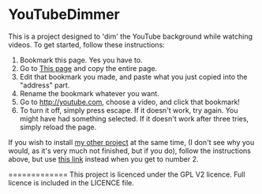 YouTubeDimmer
=============
This is a project designed to 'dim' the YouTube background while watching videos.
To get started, follow these instructions:  
1. Bookmark this page. Yes you have to.  
2. Go to [This page](https://raw.githubusercontent.com/thislooksfun/YouTubeDimmer/master/BookmarkletScript) and copy the entire page.  
3. Edit that bookmark you made, and paste what you just copied into the "address" part.  
4. Rename the bookmark whatever you want.  
5. Go to <http://youtube.com>, choose a video, and click that bookmark!  
6. To turn it off, simply press escape. If it doesn't work, try again. You might have had something selected. If it doesn't work after three tries, simply reload the page.  

If you wish to install [my other project](https://github.com/thislooksfun/YouTubeNightMode) at the same time, (I don't see why you would, as it's very much not finished, but if you do), follow the instructions above, but use [this link](https://raw.githubusercontent.com/thislooksfun/YouTubeDimmer/master/DualInstallationBookmarkletScript) instead when you get to number 2.

=============
This project is licenced under the GPL V2 licence. Full licence is included in the LICENCE file.
